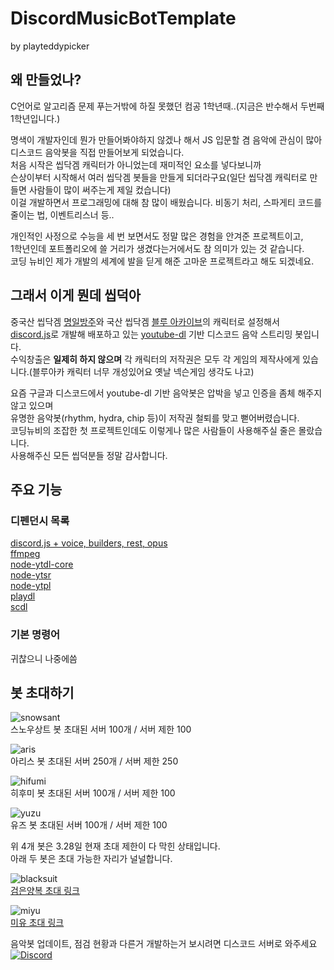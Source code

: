 # DiscordMusicBotTemplate 
by playteddypicker  
  
## 왜 만들었나?

C언어로 알고리즘 문제 푸는거밖에 하질 못했던 컴공 1학년때..(지금은 반수해서 두번째 1학년입니다.)  
  
명색이 개발자인데 뭔가 만들어봐야하지 않겠나 해서 JS 입문할 겸 음악에 관심이 많아 디스코드 음악봇을 직접 만들어보게 되었습니다.  
처음 시작은 씹닥겜 캐릭터가 아니었는데 재미적인 요소를 넣다보니까  
슨상이부터 시작해서 여러 씹닥겜 봇들을 만들게 되더라구요(일단 씹닥겜 캐릭터로 만들면 사람들이 많이 써주는게 제일 컸습니다)    
이걸 개발하면서 프로그래밍에 대해 참 많이 배웠습니다. 비동기 처리, 스파게티 코드를 줄이는 법, 이벤트리스너 등..  
  
개인적인 사정으로 수능을 세 번 보면서도 정말 많은 경험을 안겨준 프로젝트이고,   
1학년인데 포트폴리오에 쓸 거리가 생겼다는거에서도 참 의미가 있는 것 같습니다.  
코딩 뉴비인 제가 개발의 세계에 발을 딛게 해준 고마운 프로젝트라고 해도 되겠네요.


## 그래서 이게 뭔데 씹덕아
중국산 씹닥겜 [명일방주](https://www.arknights.kr/)와 국산 씹닥겜 [블루 아카이브](https://bluearchive.nexon.com/home)의 캐릭터로 설정해서  
[discord.js](https://discord.js.org/#/)로 개발해 배포하고 있는 [youtube-dl](https://youtube-dl.org/) 기반 디스코드 음악 스트리밍 봇입니다.    
수익창출은 **일제히 하지 않으며** 각 캐릭터의 저작권은 모두 각 게임의 제작사에게 있습니다.(블루아카 캐릭터 너무 개성있어요 옛날 넥슨게임 생각도 나고)  
  
요즘 구글과 디스코드에서 youtube-dl 기반 음악봇은 압박을 넣고 인증을 좀체 해주지 않고 있으며  
유명한 음악봇(rhythm, hydra, chip 등)이 저작권 철퇴를 맞고 뻗어버렸습니다.  
코딩뉴비의 조잡한 첫 프로젝트인데도 이렇게나 많은 사람들이 사용해주실 줄은 몰랐습니다.  
사용해주신 모든 씹덕분들 정말 감사합니다.

## 주요 기능

### 디펜던시 목록
[discord.js + voice, builders, rest, opus](https://github.com/discordjs/discord.js/)  
[ffmpeg](https://github.com/FFmpeg/FFmpeg)  
[node-ytdl-core](https://github.com/fent/node-ytdl-core)  
[node-ytsr](https://github.com/TimeForANinja/node-ytsr)  
[node-ytpl](https://github.com/TimeForANinja/node-ytpl)  
[playdl](https://github.com/play-dl/play-dl)  
[scdl](https://github.com/zackradisic/node-soundcloud-downloader)  

### 기본 명령어
귀찮으니 나중에씀


## 봇 초대하기

![snowsant](https://media.discordapp.net/attachments/917014052612481034/957714187872796782/2022-03-28_03.53.32.png)  
스노우상트 봇 초대된 서버 100개 / 서버 제한 100
  
![aris](https://media.discordapp.net/attachments/917014052612481034/957714188086693938/2022-03-28_03.53.45.png)  
아리스 봇 초대된 서버 250개 / 서버 제한 250
  
![hifumi](https://media.discordapp.net/attachments/917014052612481034/957714188321570927/2022-03-28_03.53.52.png)  
히후미 봇 초대된 서버 100개 / 서버 제한 100
  
![yuzu](https://media.discordapp.net/attachments/917014052612481034/957714188539682947/2022-03-28_03.53.58.png)  
유즈 봇 초대된 서버 100개 / 서버 제한 100  
  
  
위 4개 봇은 3.28일 현재 초대 제한이 다 막힌 상태입니다.  
아래 두 봇은 초대 가능한 자리가 널널합니다.  
  
  
![blacksuit](https://media.discordapp.net/attachments/917014052612481034/957714188732604456/2022-03-28_03.54.06.png)  
[검은양복 초대 링크](https://discord.com/api/oauth2/authorize?client_id=957670020522057779&permissions=8&scope=bot%20applications.commands)  
  
  
![miyu](https://media.discordapp.net/attachments/917014052612481034/957714188959121498/2022-03-28_03.54.12.png)  
[미유 초대 링크](https://discord.com/api/oauth2/authorize?client_id=957671563656827000&permissions=8&scope=bot%20applications.commands)


음악봇 업데이트, 점검 현황과 다른거 개발하는거 보시려면 디스코드 서버로 와주세요  
[![Discord](https://img.shields.io/discord/841337761431814165.svg?style=for-the-badge?logo=discord&colorB=7289DA)](https://discord.gg/NrXWKynJRB) 
